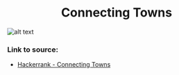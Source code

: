 <h1 align="center">Connecting Towns</h1>

![alt text](https://images2.imgbox.com/5d/21/TrYVvtzg_o.png?raw=true)

### Link to source: 
- <a href="https://www.hackerrank.com/challenges/connecting-towns/problem">Hackerrank - Connecting Towns</a>

